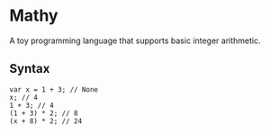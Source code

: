 # Mathy
A toy programming language that supports basic integer arithmetic.
## Syntax
```
var x = 1 + 3; // None
x; // 4
1 + 3; // 4
(1 + 3) * 2; // 8
(x + 8) * 2; // 24
```